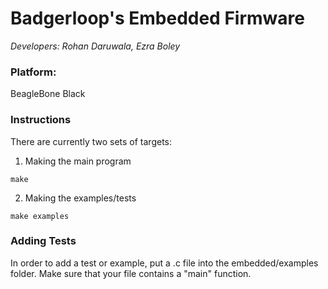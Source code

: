# Badgerloop's Embedded Firmware
*Developers: Rohan Daruwala, Ezra Boley*

### Platform: 
  BeagleBone Black


### Instructions

There are currently two sets of targets:

1) Making the main program

```
make
```

2) Making the examples/tests

```
make examples
```

### Adding Tests

In order to add a test or example, put a .c file into the embedded/examples folder. Make sure that your file contains a "main" function.